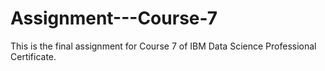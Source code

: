 # Assignment---Course-7

This is the final assignment for Course 7 of IBM Data Science Professional Certificate.
